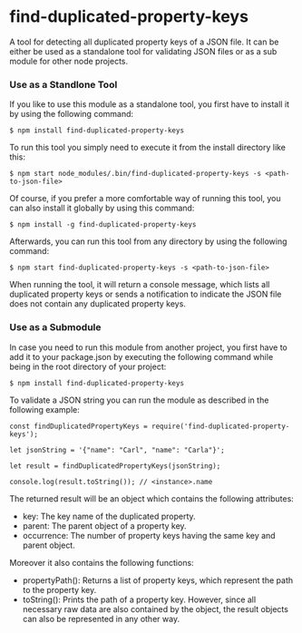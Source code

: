 # find-duplicated-property-keys

A tool for detecting all duplicated property keys of a JSON file. It can be either be used as a standalone tool for validating JSON files or as a sub module for other node projects.


### Use as a Standlone Tool

If you like to use this module as a standalone tool, you first have to install it by using the following command:

```
$ npm install find-duplicated-property-keys
```

To run this tool you simply need to execute it from the install directory like this:

```
$ npm start node_modules/.bin/find-duplicated-property-keys -s <path-to-json-file>
```

Of course, if you prefer a more comfortable way of running this tool, you can also install it globally by using this command:

```
$ npm install -g find-duplicated-property-keys
```

Afterwards, you can run this tool from any directory by using the following command:

```
$ npm start find-duplicated-property-keys -s <path-to-json-file>
```

When running the tool, it will return a console message, which lists all duplicated property keys or sends a  notification to indicate the JSON file does not contain any duplicated property keys.


### Use as a Submodule

In case you need to run this module from another project, you first have to add it to your package.json by executing the following command while being in the root directory of your project:

```
$ npm install find-duplicated-property-keys
```

To validate a JSON string you can run the module as described in the following example:

```
const findDuplicatedPropertyKeys = require('find-duplicated-property-keys');

let jsonString = '{"name": "Carl", "name": "Carla"}';

let result = findDuplicatedPropertyKeys(jsonString);

console.log(result.toString()); // <instance>.name
```

The returned result will be an object which contains the following attributes:

- key: The key name of the duplicated property.
- parent: The parent object of a property key.
- occurrence: The number of property keys having the same key and parent object.

Moreover it also contains the following functions:

- propertyPath(): Returns a list of property keys, which represent the path to the property key.
- toString(): Prints the path of a property key. However, since all necessary raw data are also contained by the object, the result objects can also be represented in any other way.
